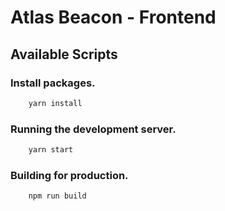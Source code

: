 # Atlas Beacon - Frontend

## Available Scripts

### Install packages.

```bash
    yarn install
```

### Running the development server.

```bash
    yarn start
```

### Building for production.

```bash
    npm run build
```

